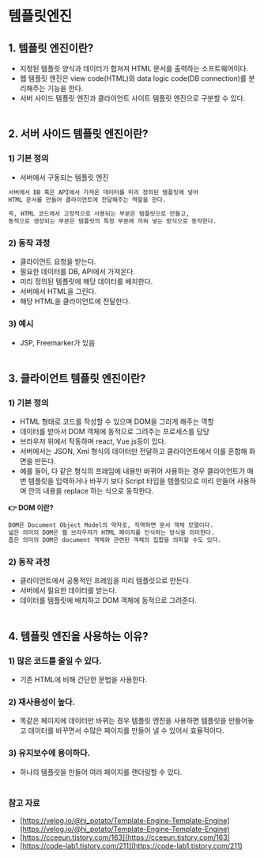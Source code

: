 템플릿엔진
==========
##  1. 템플릿 엔진이란?
- 지정된 템플릿 양식과 데이터가 합쳐져 HTML 문서를 출력하는 소프트웨어이다.
- 웹 템플릿 엔진은 view code(HTML)와 data logic code(DB connection)를 분리해주는 기능을 한다.
- 서버 사이드 템플릿 엔진과 클라이언트 사이트 템플릿 엔진으로 구분할 수 있다.
<br/><br/>

## 2. 서버 사이드 템플릿 엔진이란?

### 1) 기본 정의
- 서버에서 구동되는 템플릿 엔진
```html
서버에서 DB 혹은 API에서 가져온 데이터를 미리 정의된 템플릿에 넣어 
HTML 문서를 만들어 클라이언트에 전달해주는 역할을 한다. 

즉, HTML 코드에서 고정적으로 사용되는 부분은 템플릿으로 만들고, 
동적으로 생성되는 부분은 템플릿의 특정 부분에 끼워 넣는 방식으로 동작한다. 
```
### 2) 동작 과정
- 클라이언트 요청을 받는다.
- 필요한 데이터를 DB, API에서 가져온다.
- 미리 정의된 템플릿에 해당 데이터를 배치한다.
- 서버에서 HTML을 그린다.
- 해당 HTML을 클라이언트에 전달한다.
### 3) 예시 
- JSP, Freemarker가 있음
<br/><br/>

## 3. 클라이언트 템플릿 엔진이란?
### 1) 기본 정의

- HTML 형태로 코드를 작성할 수 있으며 DOM을 그리게 해주는 역할
- 데이터를 받아서 DOM 객체에 동적으로 그려주는 프로세스를 담당
- 브라우저 위에서 작동하며 react, Vue.js등이 있다.
- 서버에서는 JSON, Xml 형식의 데이터만 전달하고 클라이언트에서 이를 혼합해 화면을 만든다.
- 예를 들어, 다 같은 형식의 프레임에 내용만 바뀌어 사용하는 경우 클라이언트가 매번 템플릿을 입력하거나 바꾸기 보다 Script 타입을 템플릿으로 미리 만들어 사용하며 안의 내용을 replace 하는 식으로 동작한다.

**👉 DOM 이란?**

```html
DOM은 Document Object Model의 약자로, 직역하면 문서 객체 모델이다. 
넓은 의미의 DOM은 웹 브라우저가 HTML 페이지를 인식하는 방식을 의미한다. 
좁은 의미의 DOM은 document 객체와 관련된 객체의 집합을 의미할 수도 있다. 
```

### 2) 동작 과정

- 클라이언트에서 공통적인 프레임을 미리 템플릿으로 만든다.
- 서버에서 필요한 데이터를 받는다.
- 데이터를 템플릿에 배치하고 DOM 객체에 동적으로 그려준다.
<br/><br/>

## 4. 템플릿 엔진을 사용하는 이유?
### 1) 많은 코드를 줄일 수 있다.

- 기존 HTML에 비해 간단한 문법을 사용한다.

### 2) 재사용성이 높다.

- 똑같은 페이지에 데이터만 바뀌는 경우 템플릿 엔진을 사용하면 템플릿을 만들어놓고 데이터를 바꾸면서 수많은 페이지를 만들어 낼 수 있어서 효율적이다.

### 3) 유지보수에 용이하다.

- 하나의 템플릿을 만들어 여러 페이지를 랜더링할 수 있다.
<br/><br/>

### 참고 자료

- [https://velog.io/@hi_potato/Template-Engine-Template-Engine](https://velog.io/@hi_potato/Template-Engine-Template-Engine)
- [https://cceeun.tistory.com/163](https://cceeun.tistory.com/163)
- [https://code-lab1.tistory.com/211](https://code-lab1.tistory.com/211)